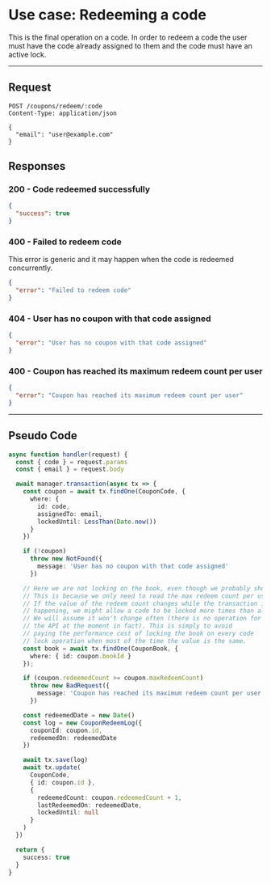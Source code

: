 # Use case: Redeeming a code

This is the final operation on a code. In order to redeem a code the user must
have the code already assigned to them and the code must have an active lock.

---

## Request

```http
POST /coupons/redeem/:code
Content-Type: application/json

{
  "email": "user@example.com"
}
```

## Responses

### **200 - Code redeemed successfully**

```json
{
  "success": true
}
```

### **400 - Failed to redeem code**

This error is generic and it may happen when the code is redeemed concurrently.

```json
{
  "error": "Failed to redeem code"
}
```

### **404 - User has no coupon with that code assigned**

```json
{
  "error": "User has no coupon with that code assigned"
}
```

### **400 - Coupon has reached its maximum redeem count per user**

```json
{
  "error": "Coupon has reached its maximum redeem count per user"
}
```

---

## Pseudo Code

```typescript
async function handler(request) {
  const { code } = request.params
  const { email } = request.body

  await manager.transaction(async tx => {
    const coupon = await tx.findOne(CouponCode, {
      where: {
        id: code,
        assignedTo: email,
        lockedUntil: LessThan(Date.now())
      }
    })

    if (!coupon)
      throw new NotFound({
        message: 'User has no coupon with that code assigned'
      })

    // Here we are not locking on the book, even though we probably should.
    // This is because we only need to read the max redeem count per user,
    // If the value of the redeem count changes while the transaction is
    // happening, we might allow a code to be locked more times than allowed.
    // We will assume it won't change often (there is no operation for it in
    // the API at the moment in fact). This is simply to avoid
    // paying the performance cost of locking the book on every code
    // lock operation when most of the time the value is the same.
    const book = await tx.findOne(CouponBook, {
      where: { id: coupon.bookId }
    });

    if (coupon.redeemedCount >= coupon.maxRedeemCount)
      throw new BadRequest({
        message: 'Coupon has reached its maximum redeem count per user'
      })

    const redeemedDate = new Date()
    const log = new CouponRedeemLog({
      couponId: coupon.id,
      redeemedOn: redeemedDate
    })

    await tx.save(log)
    await tx.update(
      CouponCode,
      { id: coupon.id },
      {
        redeemedCount: coupon.redeemedCount + 1,
        lastRedeemedOn: redeemedDate,
        lockedUntil: null
      }
    )
  })

  return {
    success: true
  }
}
```
